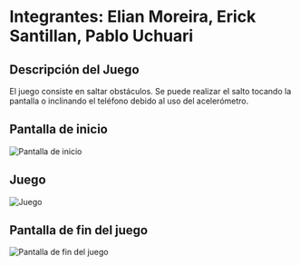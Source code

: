 # Integrantes: Elian Moreira, Erick Santillan, Pablo Uchuari

## Descripción del Juego
El juego consiste en saltar obstáculos. Se puede realizar el salto tocando la pantalla o inclinando el teléfono debido al uso del acelerómetro.

## Pantalla de inicio
![Pantalla de inicio](https://github.com/Elian027/GameLibgdx/assets/117754199/ab141e79-527a-44d4-9875-921875226b9d)

## Juego
![Juego](https://github.com/Elian027/GameLibgdx/assets/117754199/7ceb0dca-bcaf-4246-b559-1656fb89e8de)

## Pantalla de fin del juego
![Pantalla de fin del juego](https://github.com/Elian027/GameLibgdx/assets/117754199/e77c8794-0720-416f-9d0d-0dfd35bcbcf9)
